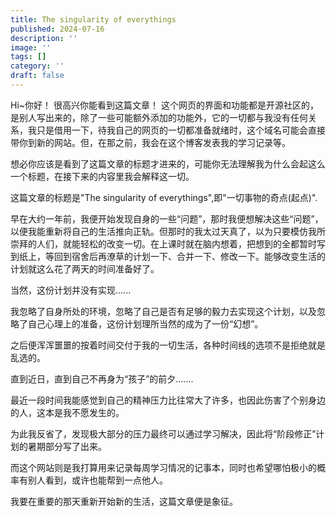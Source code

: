 ```yaml
---
title: The singularity of everythings
published: 2024-07-16
description: ''
image: ''
tags: []
category: ''
draft: false 
---
```


Hi~你好！
很高兴你能看到这篇文章！
这个网页的界面和功能都是开源社区的，是别人写出来的，除了一些可能额外添加的功能外，它的一切都与我没有任何关系，我只是借用一下，待我自己的网页的一切都准备就绪时，这个域名可能会直接带你到新的网站。但，在那之前，我会在这个博客发表我的学习记录等。

想必你应该是看到了这篇文章的标题才进来的，可能你无法理解我为什么会起这么一个标题，在接下来的内容里我会解释这一切。

这篇文章的标题是"The singularity of everythings",即"一切事物的奇点(起点)".

早在大约一年前，我便开始发现自身的一些“问题”，那时我便想解决这些“问题”，以便我能重新将自己的生活推向正轨。但那时的我太过天真了，以为只要模仿我所崇拜的人们，就能轻松的改变一切。在上课时就在脑内想着，把想到的全都暂时写到纸上，等回到宿舍后再潦草的计划一下、合并一下、修改一下。能够改变生活的计划就这么花了两天的时间准备好了。

当然，这份计划并没有实现......

我忽略了自身所处的环境，忽略了自己是否有足够的毅力去实现这个计划，以及忽略了自己心理上的准备，这份计划理所当然的成为了一份“幻想”。

之后便浑浑噩噩的按着时间交付于我的一切生活，各种时间线的选项不是拒绝就是乱选的。

直到近日，直到自己不再身为“孩子”的前夕.......

最近一段时间我能感觉到自己的精神压力比往常大了许多，也因此伤害了个别身边的人，这本是我不愿发生的。

为此我反省了，发现极大部分的压力最终可以通过学习解决，因此将“阶段修正”计划的暑期部分写了出来。

而这个网站则是我打算用来记录每周学习情况的记事本，同时也希望哪怕极小的概率有别人看到，或许也能帮到一点他人。

我要在重要的那天重新开始新的生活，这篇文章便是象征。